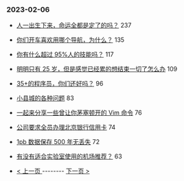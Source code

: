 ### 2023-02-06 
- [人一出生下来，命运全都是定了的吗？](https://www.v2ex.com/t/913472) 237
- [你们开车喜欢用哪个导航，为什么？](https://www.v2ex.com/t/913486) 135
- [你有什么超过 95%人的技能吗？](https://www.v2ex.com/t/913577) 117
- [明明只有 25 岁，但是感觉已经累的想结束一切了怎么办](https://www.v2ex.com/t/913565) 109
- [35+的程序员，你们还好吗？](https://www.v2ex.com/t/913468) 96
- [小县城的各种问题](https://www.v2ex.com/t/913477) 83
- [一起来分享一些曾让你茅塞顿开的 Vim 命令](https://www.v2ex.com/t/913470) 76
- [公司要求全员办理北京银行信用卡](https://www.v2ex.com/t/913597) 74
- [1pb 数据保存 500 年无丢失](https://www.v2ex.com/t/913523) 72
- [有没有适合实验室使用的机场推荐？](https://www.v2ex.com/t/913546) 63 

- [ < 上一页 ](https://github.com/able8/v2ex-hot-record/blob/master/2023-02-05.md) -------- [ 下一页 > ](https://github.com/able8/v2ex-hot-record/blob/master/2023-02-07.md)